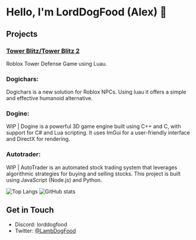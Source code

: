 # Hello, I'm LordDogFood (Alex) 👋

## Projects

### [Tower Blitz/Tower Blitz 2](https://www.roblox.com/games/4739557376/Tower-Blitz)
Roblox Tower Defense Game using Luau.
### Dogichars:
Dogichars is a new solution for Roblox NPCs. Using luau it offers a simple and effective humanoid alternative.
### Dogine: 
WIP | Dogine is a powerful 3D game engine built using C++ and C, with support for C# and Lua scripting. It uses ImGui for a user-friendly interface and DirectX for rendering.
### Autotrader:
WIP | AutoTrader is an automated stock trading system that leverages algorithmic strategies for buying and selling stocks. This project is built using JavaScript (Node.js) and Python.

![Top Langs](https://github-readme-stats-mofb.vercel.app/api/top-langs/?username=LambDogFood&layout=compact&count-private=true&theme=transparent)
![GitHub stats](https://github-readme-stats-mofb.vercel.app/api?username=LambDogFood&show_icons=true&theme=transparent)


## Get in Touch

- Discord: lorddogfood
- Twitter: [@LambDogFood](https://twitter.com/LambDogFood)
